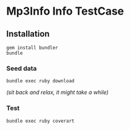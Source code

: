 # Mp3Info Info TestCase

## Installation

```
gem install bundler
bundle
```

### Seed data

```
bundle exec ruby download
```

_(sit back and relax, it might take a while)_

### Test

```
bundle exec ruby coverart
```
